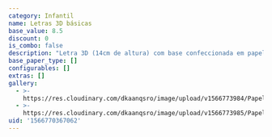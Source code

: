```yaml
---
category: Infantil
name: Letras 3D básicas
base_value: 8.5
discount: 0
is_combo: false
description: "Letra 3D (14cm de altura) com base confeccionada em papel color 180g com apliques em papel glossy fotográfico e acabamento com meia pérola.\r\n\n\\*Valor da letra, 1 unidade."
base_paper_type: []
configurables: []
extras: []
gallery:
  - >-
    https://res.cloudinary.com/dkaanqsro/image/upload/v1566773984/Papelaria%20infantil/Letra_3D_b%C3%A1sica_2_t3ufhv.jpg
  - >-
    https://res.cloudinary.com/dkaanqsro/image/upload/v1566773985/Papelaria%20infantil/Letra_3D_b%C3%A1sica_fdx2jm.jpg
uid: '1566770367062'
---
```


